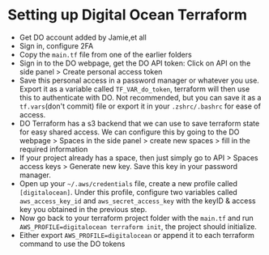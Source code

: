 # Setting up Digital Ocean Terraform

- Get DO account added by Jamie,et all
- Sign in, configure 2FA
- Copy the `main.tf` file from one of the earlier folders
- Sign in to the DO webpage, get the DO API token: Click on API on the side panel > Create personal access token
- Save this personal access in a password manager or whatever you use. Export it as a variable called `TF_VAR_do_token`,
  terraform will then use this to authenticate with DO. Not recommended, but you can save it as a `tf.vars`(don't commit) file or export
  it in your `.zshrc/.bashrc` for ease of access.
- DO Terraform has a s3 backend that we can use to save terraform state for easy shared access. We can configure this by
  going to the DO webpage > Spaces in the side panel > create new spaces > fill in the required information
- If your project already has a space, then just simply go to API > Spaces access keys > Generate new key. Save this key
  in your password manager.
- Open up your `~/.aws/credentials` file, create a new profile called `[digitalocean]`. Under this profile, configure two
  variables called `aws_access_key_id` and `aws_secret_access_key` with the keyID & access key you obtained in the previous step.
- Now go back to your terraform project folder with the `main.tf` and run `AWS_PROFILE=digitalocean terraform init`, the
  project should initialize.
- Either export `AWS_PROFILE=digitalocean` or append it to each terraform command to use the DO tokens